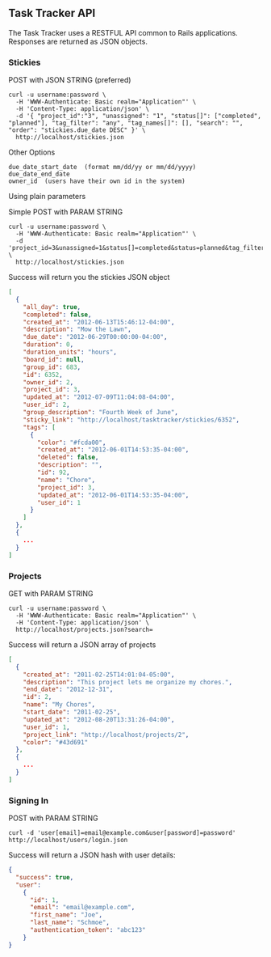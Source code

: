 ## Task Tracker API

The Task Tracker uses a RESTFUL API common to Rails applications. Responses are returned as JSON objects.

### Stickies

POST with JSON STRING (preferred)

```console
curl -u username:password \
  -H 'WWW-Authenticate: Basic realm="Application"' \
  -H 'Content-Type: application/json' \
  -d '{ "project_id":"3", "unassigned": "1", "status[]": ["completed", "planned"], "tag_filter": "any", "tag_names[]": [], "search": "", "order": "stickies.due_date DESC" }' \
  http://localhost/stickies.json
```

Other Options

```
due_date_start_date  (format mm/dd/yy or mm/dd/yyyy)
due_date_end_date
owner_id  (users have their own id in the system)
```

Using plain parameters

Simple POST with PARAM STRING

```console
curl -u username:password \
  -H 'WWW-Authenticate: Basic realm="Application"' \
  -d 'project_id=3&unassigned=1&status[]=completed&status=planned&tag_filter=any&tag_names[]=&search=&order=stickies.due_date+DESC' \
  http://localhost/stickies.json
```


Success will return you the stickies JSON object

```json
[
  {
    "all_day": true,
    "completed": false,
    "created_at": "2012-06-13T15:46:12-04:00",
    "description": "Mow the Lawn",
    "due_date": "2012-06-29T00:00:00-04:00",
    "duration": 0,
    "duration_units": "hours",
    "board_id": null,
    "group_id": 683,
    "id": 6352,
    "owner_id": 2,
    "project_id": 3,
    "updated_at": "2012-07-09T11:04:08-04:00",
    "user_id": 2,
    "group_description": "Fourth Week of June",
    "sticky_link": "http://localhost/tasktracker/stickies/6352",
    "tags": [
      {
        "color": "#fcda00",
        "created_at": "2012-06-01T14:53:35-04:00",
        "deleted": false,
        "description": "",
        "id": 92,
        "name": "Chore",
        "project_id": 3,
        "updated_at": "2012-06-01T14:53:35-04:00",
        "user_id": 1
      }
    ]
  },
  {
    ...
  }
]
```

### Projects

GET with PARAM STRING

```console
curl -u username:password \
  -H 'WWW-Authenticate: Basic realm="Application"' \
  -H 'Content-Type: application/json' \
  http://localhost/projects.json?search=
```

Success will return a JSON array of projects

```json
[
  {
    "created_at": "2011-02-25T14:01:04-05:00",
    "description": "This project lets me organize my chores.",
    "end_date": "2012-12-31",
    "id": 2,
    "name": "My Chores",
    "start_date": "2011-02-25",
    "updated_at": "2012-08-20T13:31:26-04:00",
    "user_id": 1,
    "project_link": "http://localhost/projects/2",
    "color": "#43d691"
  },
  {
    ...
  }
]
```

### Signing In

POST with PARAM STRING

```console
curl -d 'user[email]=email@example.com&user[password]=password' http://localhost/users/login.json
```

Success will return a JSON hash with user details:

```json
{
  "success": true,
  "user":
    {
      "id": 1,
      "email": "email@example.com",
      "first_name": "Joe",
      "last_name": "Schmoe",
      "authentication_token": "abc123"
    }
}
```
